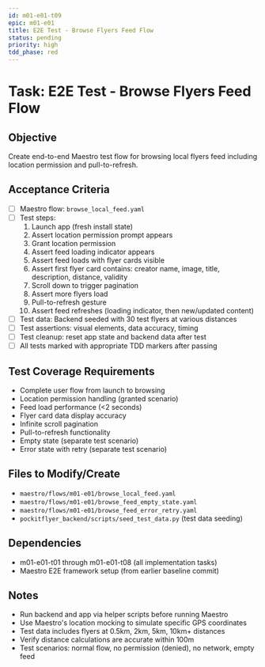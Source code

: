 ```yaml
---
id: m01-e01-t09
epic: m01-e01
title: E2E Test - Browse Flyers Feed Flow
status: pending
priority: high
tdd_phase: red
---
```


# Task: E2E Test - Browse Flyers Feed Flow

## Objective
Create end-to-end Maestro test flow for browsing local flyers feed including location permission and pull-to-refresh.

## Acceptance Criteria
- [ ] Maestro flow: `browse_local_feed.yaml`
- [ ] Test steps:
  1. Launch app (fresh install state)
  2. Assert location permission prompt appears
  3. Grant location permission
  4. Assert feed loading indicator appears
  5. Assert feed loads with flyer cards visible
  6. Assert first flyer card contains: creator name, image, title, description, distance, validity
  7. Scroll down to trigger pagination
  8. Assert more flyers load
  9. Pull-to-refresh gesture
  10. Assert feed refreshes (loading indicator, then new/updated content)
- [ ] Test data: Backend seeded with 30 test flyers at various distances
- [ ] Test assertions: visual elements, data accuracy, timing
- [ ] Test cleanup: reset app state and backend data after test
- [ ] All tests marked with appropriate TDD markers after passing

## Test Coverage Requirements
- Complete user flow from launch to browsing
- Location permission handling (granted scenario)
- Feed load performance (<2 seconds)
- Flyer card data display accuracy
- Infinite scroll pagination
- Pull-to-refresh functionality
- Empty state (separate test scenario)
- Error state with retry (separate test scenario)

## Files to Modify/Create
- `maestro/flows/m01-e01/browse_local_feed.yaml`
- `maestro/flows/m01-e01/browse_feed_empty_state.yaml`
- `maestro/flows/m01-e01/browse_feed_error_retry.yaml`
- `pockitflyer_backend/scripts/seed_test_data.py` (test data seeding)

## Dependencies
- m01-e01-t01 through m01-e01-t08 (all implementation tasks)
- Maestro E2E framework setup (from earlier baseline commit)

## Notes
- Run backend and app via helper scripts before running Maestro
- Use Maestro's location mocking to simulate specific GPS coordinates
- Test data includes flyers at 0.5km, 2km, 5km, 10km+ distances
- Verify distance calculations are accurate within 100m
- Test scenarios: normal flow, no permission (denied), no network, empty feed
